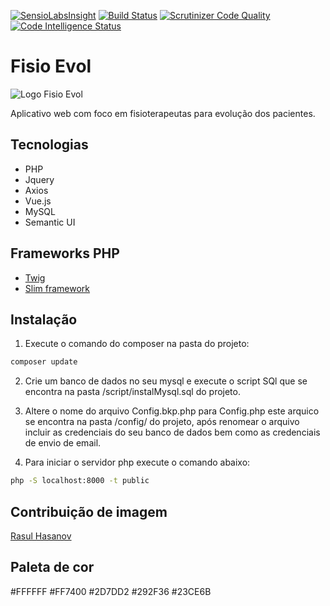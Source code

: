 [![SensioLabsInsight](https://insight.sensiolabs.com/projects/fb66fa9b-f354-4637-b1b0-3a8dd635ef3e/mini.png)](https://insight.sensiolabs.com/projects/fb66fa9b-f354-4637-b1b0-3a8dd635ef3e)
[![Build Status](https://scrutinizer-ci.com/g/samuelmattos/fisio-evol/badges/build.png?b=master)](https://scrutinizer-ci.com/g/samuelmattos/fisio-evol/build-status/master)
[![Scrutinizer Code Quality](https://scrutinizer-ci.com/g/samuelmattos/fisio-evol/badges/quality-score.png?b=master)](https://scrutinizer-ci.com/g/samuelmattos/fisio-evol/?branch=master)
[![Code Intelligence Status](https://scrutinizer-ci.com/g/samuelmattos/fisio-evol/badges/code-intelligence.svg?b=master)](https://scrutinizer-ci.com/code-intelligence)
# Fisio  Evol
![Logo Fisio Evol](https://raw.githubusercontent.com/samuelmattos/fisio-evol/develop/src/App/Assets/img/logo.png)

Aplicativo web com foco em fisioterapeutas para evolução dos pacientes.
## Tecnologias
* PHP
* Jquery
* Axios
* Vue.js
* MySQL
* Semantic UI
## Frameworks PHP
* [Twig](https://twig.symfony.com/)
* [Slim framework](https://www.slimframework.com/)
## Instalação
1. Execute o comando do composer na pasta do projeto:
```sh
composer update
```
2. Crie um banco de dados no seu mysql e execute o script SQl que se encontra na pasta /script/instalMysql.sql do projeto.

3. Altere o nome do arquivo Config.bkp.php para Config.php este arquico se encontra na pasta /config/ do projeto, após renomear o arquivo incluir as credenciais do seu banco de dados bem como as credenciais de envio de email.

4. Para iniciar o servidor php execute o comando abaixo:
```sh
php -S localhost:8000 -t public
```
## Contribuição de imagem
[Rasul Hasanov](https://www.iconfinder.com/rasulh)

## Paleta de cor

#FFFFFF
#FF7400
#2D7DD2
#292F36
#23CE6B